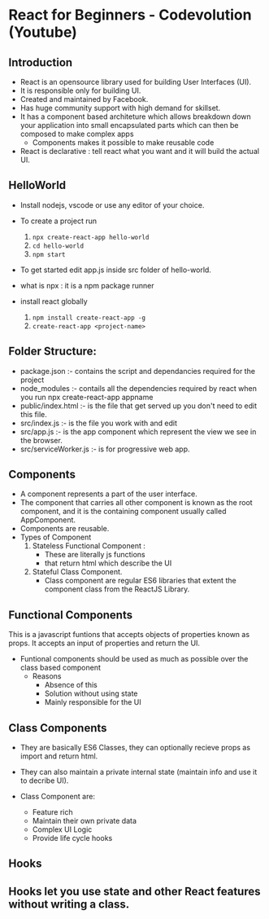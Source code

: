 # React for Beginners - Codevolution (Youtube)

## Introduction
- React is an opensource library used for building User Interfaces (UI).
- It is responsible only for building UI.
- Created and maintained by Facebook.
- Has huge community support with high demand for skillset.
- It has a component based architeture which allows breakdown down your application into small encapsulated parts which can then be composed to make complex apps
	- Components makes it possible to make reusable code
- React is declarative : tell react what you want and it will build the actual UI.

## HelloWorld
- Install nodejs, vscode or use any editor of your choice.

- To create a project run
	1. `npx create-react-app hello-world`
	2. `cd hello-world`
	3. `npm start`
- To get started edit app.js inside src folder of hello-world.
- what is npx : it is a npm package runner
- install react globally
	1. `npm install create-react-app -g`
	2. `create-react-app <project-name>`

## Folder Structure:
- package.json :- contains the script and dependancies required for the project
- node_modules :- contails all the dependencies required by react when you run npx create-react-app appname
- public/index.html :- is the file that get served up you don't need to edit this file.
- src/index.js :- is the file you work with and edit
- src/app.js :- is the app component which represent the view we see in the browser.
- src/serviceWorker.js :- is for progressive web app.

## Components
- A component represents a part of the user interface.
- The component that carries all other component is known as the root component, and it is the containing component usually called AppComponent.
- Components are reusable.
- Types of Component
	1. Stateless Functional Component : 
		- These are literally js functions 
		- that return html which describe the UI
	2. Stateful Class Component.
		- Class component are regular ES6 libraries that extent the component class from the ReactJS Library.

## Functional Components
This is a javascript funtions that accepts objects of properties known as props. It accepts an input of properties and return the UI.

- Funtional components should be used as much as possible over the class based component
	- Reasons
		- Absence of this
		- Solution without using state
		- Mainly responsible for the UI

## Class Components
- They are basically ES6 Classes, they can optionally recieve props as import and return html.
- They can also maintain a private internal state (maintain info and use it to decribe UI).


- Class Component are:
	- Feature rich
	- Maintain their own private data
	- Complex UI Logic
	- Provide life cycle hooks

## Hooks
Hooks let you use state and other React features without writing a class.
- 